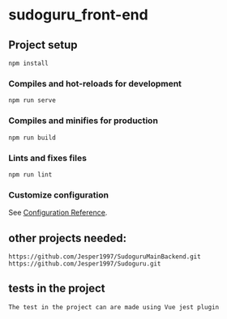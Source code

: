 # sudoguru_front-end

## Project setup
```
npm install
```

### Compiles and hot-reloads for development
```
npm run serve
```

### Compiles and minifies for production
```
npm run build
```

### Lints and fixes files
```
npm run lint
```

### Customize configuration
See [Configuration Reference](https://cli.vuejs.org/config/).

## other projects needed:
```
https://github.com/Jesper1997/SudoguruMainBackend.git
https://github.com/Jesper1997/Sudoguru.git
```
## tests in the project
```
The test in the project can are made using Vue jest plugin 
